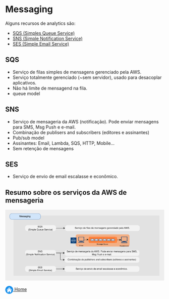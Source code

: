 # Messaging

Alguns recursos de analytics são:

* [SQS (Simples Queue Service)](#sqs)
* [SNS (Simple Notification Service)](#sns)
* [SES (Simple Email Service)](#amazon-quicksight)

## SQS

* Serviço de filas simples de mensagens gerenciado pela AWS.
* Serviço totalmente gerenciado (~sem servidor), usado para desacoplar aplicativos.
* Não há limite de mensagend na fila.
* queue model

## SNS

* Serviço de mensageria da AWS (notificação). Pode enviar mensagens para SMS, Msg Push e e-mail.
* Combinação de publisers and subscribers (editores e assinantes)
* Pub/sub model
* Assinantes: Email, Lambda, SQS, HTTP, Mobile…
* Sem retenção de mensagens

## SES

* Serviço de envio de email escalasse e econômico.

## Resumo sobre os serviços da AWS de mensageria

![Messaging](../images/7_fig_messaging.png)

[<img align="center" src="../images/botao-home.png" height="25" width="25"/> Home](../README.md)
